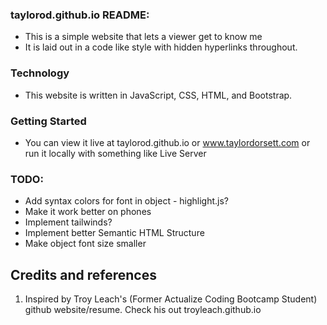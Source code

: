 ### taylorod.github.io README:

- This is a simple website that lets a viewer get to know me
- It is laid out in a code like style with hidden hyperlinks throughout.

### Technology

- This website is written in JavaScript, CSS, HTML, and Bootstrap.

### Getting Started

- You can view it live at taylorod.github.io or www.taylordorsett.com or run it locally with something like Live Server

### TODO:

- Add syntax colors for font in object - highlight.js?
- Make it work better on phones
- Implement tailwinds?
- Implement better Semantic HTML Structure
- Make object font size smaller

## Credits and references

1. Inspired by Troy Leach's (Former Actualize Coding Bootcamp Student) github website/resume. Check his out troyleach.github.io


